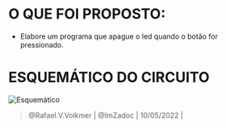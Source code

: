 # O QUE FOI PROPOSTO:
- Elabore um programa que apague o led quando o botão for pressionado.

# ESQUEMÁTICO DO CIRCUITO
![Esquemático](https://i.imgur.com/ymY2CU8.png)

> @Rafael.V.Volkmer | @ImZadoc | 10/05/2022 |
